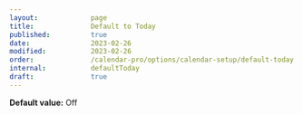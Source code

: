 ```yaml
---
layout:             page
title:              Default to Today
published:          true
date:               2023-02-26
modified:           2023-02-26
order:              /calendar-pro/options/calendar-setup/default-today
internal:           defaultToday
draft:              true
---
```

**Default value:** Off